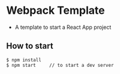 # Webpack Template
* A template to start a React App project
## How to start
	$ npm install
	$ npm start		// to start a dev server

